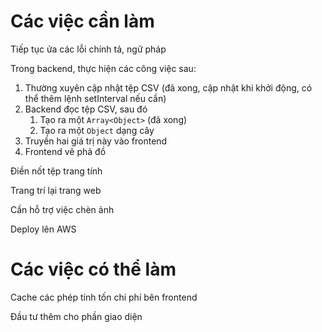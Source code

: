 # Các việc cần làm

Tiếp tục ửa các lỗi chính tả, ngữ pháp

Trong backend, thực hiện các công việc sau:

1. Thường xuyên cập nhật tệp CSV (đã xong, cập nhật khi khởi động, có thể thêm lệnh setInterval nếu cần)
2. Backend đọc tệp CSV, sau đó
   1. Tạo ra một `Array<Object>` (đã xong)
   2. Tạo ra một `Object` dạng cây
3. Truyền hai giá trị này vào frontend
4. Frontend vẽ phả đồ

Điền nốt tệp trang tính

Trang trí lại trang web

Cần hỗ trợ việc chèn ảnh

Deploy lên AWS

# Các việc có thể làm

Cache các phép tính tốn chi phí bên frontend

Đầu tư thêm cho phần giao diện
